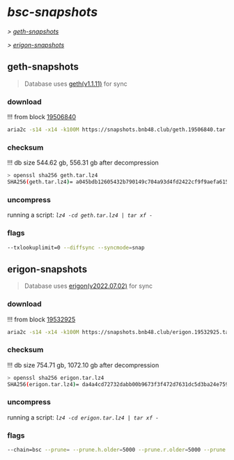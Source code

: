 # *bsc-snapshots*


*\> [geth-snapshots](#geth-snapshots)*

*\> [erigon-snapshots](#erigon-snapshots)*


## geth-snapshots


> Database uses [geth(v1.1.11)](https://github.com/bnb-chain/bsc/releases/tag/v1.1.11) for sync


### download

<!-- begin_geth -->

!!! from block [19506840](https://bscscan.com/block/19506840)
```bash
aria2c -s14 -x14 -k100M https://snapshots.bnb48.club/geth.19506840.tar.lz4 -o geth.tar.lz4
```


### checksum


!!! db size 544.62 gb, 556.31 gb after decompression
```bash
> openssl sha256 geth.tar.lz4
SHA256(geth.tar.lz4)= a045bdb12605432b790149c704a93d4fd2422cf9f9aefa6153034874337c2a94
```

<!-- end_geth -->

### uncompress


running a script: _`lz4 -cd geth.tar.lz4 | tar xf -`_


### flags


```bash
--txlookuplimit=0 --diffsync --syncmode=snap
```


## erigon-snapshots


> Database uses [erigon(v2022.07.02)](https://github.com/ledgerwatch/erigon/releases/tag/v2022.07.02) for sync


### download

<!-- begin_erigon -->

!!! from block [19532925](https://bscscan.com/block/19532925)
```bash
aria2c -s14 -x14 -k100M https://snapshots.bnb48.club/erigon.19532925.tar.lz4 -o erigon.tar.lz4
```


### checksum


!!! db size 754.71 gb, 1072.10 gb after decompression
```bash
> openssl sha256 erigon.tar.lz4
SHA256(erigon.tar.lz4)= da4a4cd72732dabb00b9673f3f472d7631dc5d3ba24e759b8c985fa17d9acac2
```

<!-- end_erigon -->

### uncompress


running a script: _`lz4 -cd erigon.tar.lz4 | tar xf -`_


### flags


```bash
--chain=bsc --prune= --prune.h.older=5000 --prune.r.older=5000 --prune.t.older=5000 --prune.c.older=5000 --db.pagesize=16k
```
